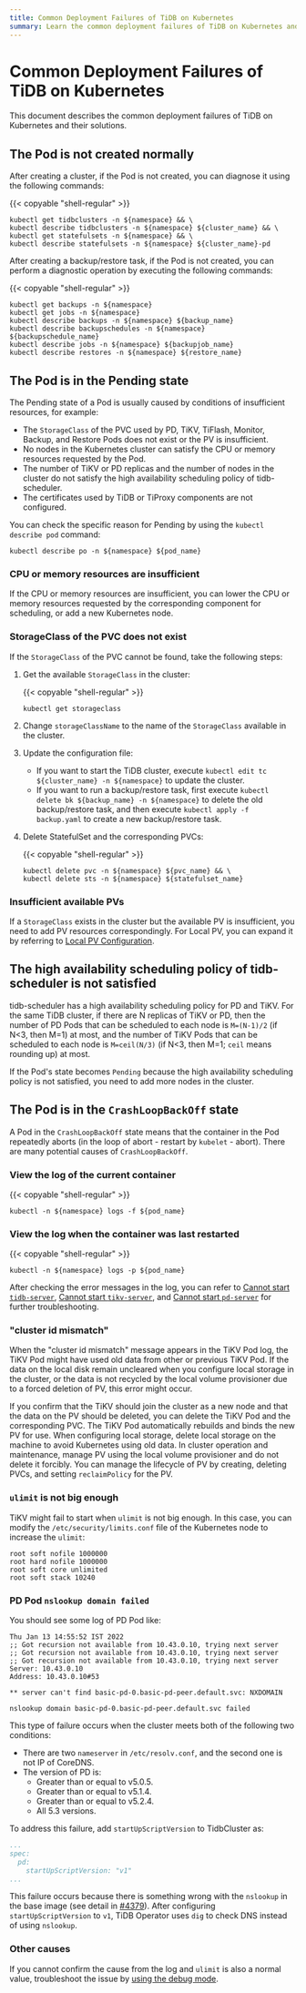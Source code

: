 ```yaml
---
title: Common Deployment Failures of TiDB on Kubernetes
summary: Learn the common deployment failures of TiDB on Kubernetes and their solutions.
---
```


# Common Deployment Failures of TiDB on Kubernetes

This document describes the common deployment failures of TiDB on Kubernetes and their solutions.

## The Pod is not created normally

After creating a cluster, if the Pod is not created, you can diagnose it using the following commands:

{{< copyable "shell-regular" >}}

```shell
kubectl get tidbclusters -n ${namespace} && \
kubectl describe tidbclusters -n ${namespace} ${cluster_name} && \
kubectl get statefulsets -n ${namespace} && \
kubectl describe statefulsets -n ${namespace} ${cluster_name}-pd
```

After creating a backup/restore task, if the Pod is not created, you can perform a diagnostic operation by executing the following commands:

{{< copyable "shell-regular" >}}

```shell
kubectl get backups -n ${namespace}
kubectl get jobs -n ${namespace}
kubectl describe backups -n ${namespace} ${backup_name}
kubectl describe backupschedules -n ${namespace} ${backupschedule_name}
kubectl describe jobs -n ${namespace} ${backupjob_name}
kubectl describe restores -n ${namespace} ${restore_name}
```

## The Pod is in the Pending state

The Pending state of a Pod is usually caused by conditions of insufficient resources, for example:

- The `StorageClass` of the PVC used by PD, TiKV, TiFlash, Monitor, Backup, and Restore Pods does not exist or the PV is insufficient.
- No nodes in the Kubernetes cluster can satisfy the CPU or memory resources requested by the Pod.
- The number of TiKV or PD replicas and the number of nodes in the cluster do not satisfy the high availability scheduling policy of tidb-scheduler.
- The certificates used by TiDB or TiProxy components are not configured.

You can check the specific reason for Pending by using the `kubectl describe pod` command:

```shell
kubectl describe po -n ${namespace} ${pod_name}
```

### CPU or memory resources are insufficient

If the CPU or memory resources are insufficient, you can lower the CPU or memory resources requested by the corresponding component for scheduling, or add a new Kubernetes node.

### StorageClass of the PVC does not exist

If the `StorageClass` of the PVC cannot be found, take the following steps:

1. Get the available `StorageClass` in the cluster:

    {{< copyable "shell-regular" >}}

    ```shell
    kubectl get storageclass
    ```

2. Change `storageClassName` to the name of the `StorageClass` available in the cluster.

3. Update the configuration file:

    * If you want to start the TiDB cluster, execute `kubectl edit tc ${cluster_name} -n ${namespace}` to update the cluster.
    * If you want to run a backup/restore task, first execute `kubectl delete bk ${backup_name} -n ${namespace}` to delete the old backup/restore task, and then execute `kubectl apply -f backup.yaml` to create a new backup/restore task.

4. Delete StatefulSet and the corresponding PVCs:

    {{< copyable "shell-regular" >}}

    ```shell
    kubectl delete pvc -n ${namespace} ${pvc_name} && \
    kubectl delete sts -n ${namespace} ${statefulset_name}
    ```

### Insufficient available PVs

If a `StorageClass` exists in the cluster but the available PV is insufficient, you need to add PV resources correspondingly. For Local PV, you can expand it by referring to [Local PV Configuration](configure-storage-class.md#local-pv-configuration).

## The high availability scheduling policy of tidb-scheduler is not satisfied

tidb-scheduler has a high availability scheduling policy for PD and TiKV. For the same TiDB cluster, if there are N replicas of TiKV or PD, then the number of PD Pods that can be scheduled to each node is `M=(N-1)/2` (if N<3, then M=1) at most, and the number of TiKV Pods that can be scheduled to each node is `M=ceil(N/3)` (if N<3, then M=1; `ceil` means rounding up) at most.

If the Pod's state becomes `Pending` because the high availability scheduling policy is not satisfied, you need to add more nodes in the cluster.

## The Pod is in the `CrashLoopBackOff` state

A Pod in the `CrashLoopBackOff` state means that the container in the Pod repeatedly aborts (in the loop of abort - restart by `kubelet` - abort). There are many potential causes of `CrashLoopBackOff`.

### View the log of the current container

{{< copyable "shell-regular" >}}

```shell
kubectl -n ${namespace} logs -f ${pod_name}
```

### View the log when the container was last restarted

{{< copyable "shell-regular" >}}

```shell
kubectl -n ${namespace} logs -p ${pod_name}
```

After checking the error messages in the log, you can refer to [Cannot start `tidb-server`](https://docs.pingcap.com/tidb/stable/troubleshoot-tidb-cluster#cannot-start-tidb-server), [Cannot start `tikv-server`](https://docs.pingcap.com/tidb/stable/troubleshoot-tidb-cluster#cannot-start-tikv-server), and [Cannot start `pd-server`](https://docs.pingcap.com/tidb/stable/troubleshoot-tidb-cluster#cannot-start-pd-server) for further troubleshooting.

### "cluster id mismatch"

When the "cluster id mismatch" message appears in the TiKV Pod log, the TiKV Pod might have used old data from other or previous TiKV Pod. If the data on the local disk remain uncleared when you configure local storage in the cluster, or the data is not recycled by the local volume provisioner due to a forced deletion of PV, this error might occur.

If you confirm that the TiKV should join the cluster as a new node and that the data on the PV should be deleted, you can delete the TiKV Pod and the corresponding PVC. The TiKV Pod automatically rebuilds and binds the new PV for use. When configuring local storage, delete local storage on the machine to avoid Kubernetes using old data. In cluster operation and maintenance, manage PV using the local volume provisioner and do not delete it forcibly. You can manage the lifecycle of PV by creating, deleting PVCs, and setting `reclaimPolicy` for the PV.

### `ulimit` is not big enough

TiKV might fail to start when `ulimit` is not big enough. In this case, you can modify the `/etc/security/limits.conf` file of the Kubernetes node to increase the `ulimit`:

```
root soft nofile 1000000
root hard nofile 1000000
root soft core unlimited
root soft stack 10240
```

### PD Pod `nslookup domain failed`

You should see some log of PD Pod like:

```
Thu Jan 13 14:55:52 IST 2022
;; Got recursion not available from 10.43.0.10, trying next server
;; Got recursion not available from 10.43.0.10, trying next server
;; Got recursion not available from 10.43.0.10, trying next server
Server: 10.43.0.10
Address: 10.43.0.10#53

** server can't find basic-pd-0.basic-pd-peer.default.svc: NXDOMAIN

nslookup domain basic-pd-0.basic-pd-peer.default.svc failed
```

This type of failure occurs when the cluster meets both of the following two conditions:

- There are two `nameserver` in `/etc/resolv.conf`, and the second one is not IP of CoreDNS.
- The version of PD is:
    - Greater than or equal to v5.0.5.
    - Greater than or equal to v5.1.4.
    - Greater than or equal to v5.2.4.
    - All 5.3 versions.

To address this failure, add `startUpScriptVersion` to TidbCluster as:

```yaml
...
spec:
  pd:
    startUpScriptVersion: "v1"
...
```

This failure occurs because there is something wrong with the `nslookup` in the base image (see detail in [#4379](https://github.com/pingcap/tidb-operator/pull/4379)). After configuring `startUpScriptVersion` to `v1`, TiDB Operator uses `dig` to check DNS instead of using `nslookup`.

### Other causes

If you cannot confirm the cause from the log and `ulimit` is also a normal value, troubleshoot the issue by [using the debug mode](tips.md#use-the-debug-mode).
